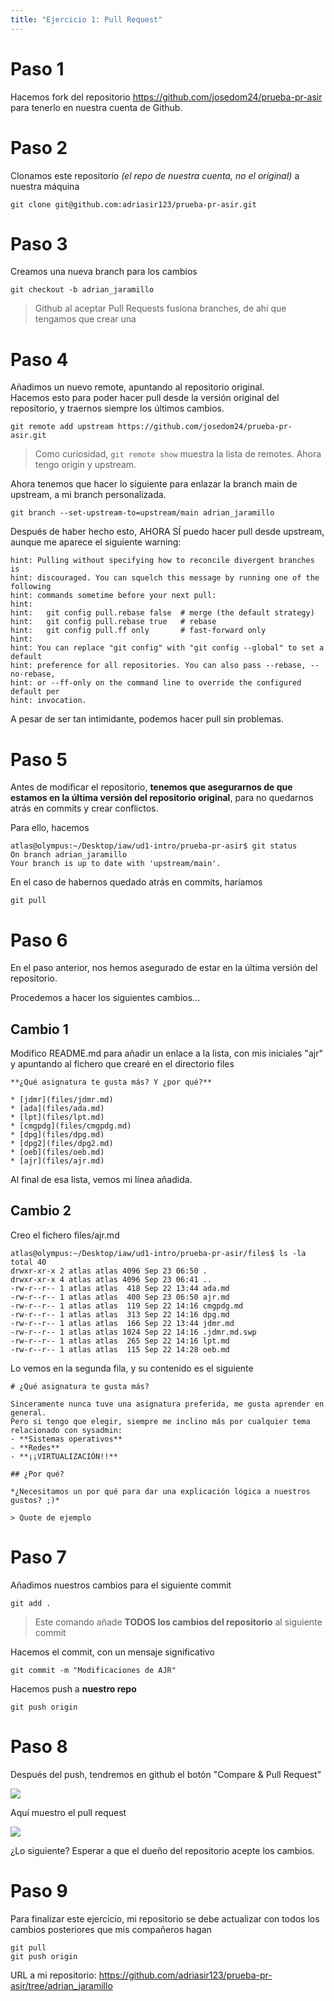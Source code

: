 ```yaml
---
title: "Ejercicio 1: Pull Request"
---
```


# Paso 1

Hacemos fork del repositorio https://github.com/josedom24/prueba-pr-asir para tenerlo en nuestra cuenta de Github.



# Paso 2

Clonamos este repositorio *(el repo de nuestra cuenta, no el original)* a nuestra máquina

```
git clone git@github.com:adriasir123/prueba-pr-asir.git
```



# Paso 3

Creamos una nueva branch para los cambios

```
git checkout -b adrian_jaramillo
```

> Github al aceptar Pull Requests fusiona branches, de ahí que tengamos que crear una



# Paso 4

Añadimos un nuevo remote, apuntando al repositorio original.  
Hacemos esto para poder hacer pull desde la versión original del repositorio, y traernos siempre los últimos cambios.

```
git remote add upstream https://github.com/josedom24/prueba-pr-asir.git
```

> Como curiosidad, `git remote show` muestra la lista de remotes. Ahora tengo origin y upstream.

Ahora tenemos que hacer lo siguiente para enlazar la branch main de upstream, a mi branch personalizada.

```
git branch --set-upstream-to=upstream/main adrian_jaramillo
```

Después de haber hecho esto, AHORA SÍ puedo hacer pull desde upstream, aunque me aparece el siguiente warning:

```
hint: Pulling without specifying how to reconcile divergent branches is
hint: discouraged. You can squelch this message by running one of the following
hint: commands sometime before your next pull:
hint:
hint:   git config pull.rebase false  # merge (the default strategy)
hint:   git config pull.rebase true   # rebase
hint:   git config pull.ff only       # fast-forward only
hint:
hint: You can replace "git config" with "git config --global" to set a default
hint: preference for all repositories. You can also pass --rebase, --no-rebase,
hint: or --ff-only on the command line to override the configured default per
hint: invocation.
```

A pesar de ser tan intimidante, podemos hacer pull sin problemas.



# Paso 5

Antes de modificar el repositorio, **tenemos que asegurarnos de que estamos en la última versión del repositorio original**, para no quedarnos atrás en commits y crear conflictos.

Para ello, hacemos

```
atlas@olympus:~/Desktop/iaw/ud1-intro/prueba-pr-asir$ git status
On branch adrian_jaramillo
Your branch is up to date with 'upstream/main'.
```

En el caso de habernos quedado atrás en commits, haríamos

```
git pull
```

# Paso 6

En el paso anterior, nos hemos asegurado de estar en la última versión del repositorio.

Procedemos a hacer los siguientes cambios...

## Cambio 1

Modifico README.md para añadir un enlace a la lista, con mis iniciales "ajr" y apuntando al fichero que crearé en el directorio files

```
**¿Qué asignatura te gusta más? Y ¿por qué?**

* [jdmr](files/jdmr.md)
* [ada](files/ada.md)
* [lpt](files/lpt.md)
* [cmgpdg](files/cmgpdg.md)
* [dpg](files/dpg.md)
* [dpg2](files/dpg2.md)
* [oeb](files/oeb.md)
* [ajr](files/ajr.md)

```

Al final de esa lista, vemos mi línea añadida.

## Cambio 2

Creo el fichero files/ajr.md

```
atlas@olympus:~/Desktop/iaw/ud1-intro/prueba-pr-asir/files$ ls -la
total 40
drwxr-xr-x 2 atlas atlas 4096 Sep 23 06:50 .
drwxr-xr-x 4 atlas atlas 4096 Sep 23 06:41 ..
-rw-r--r-- 1 atlas atlas  418 Sep 22 13:44 ada.md
-rw-r--r-- 1 atlas atlas  400 Sep 23 06:50 ajr.md
-rw-r--r-- 1 atlas atlas  119 Sep 22 14:16 cmgpdg.md
-rw-r--r-- 1 atlas atlas  313 Sep 22 14:16 dpg.md
-rw-r--r-- 1 atlas atlas  166 Sep 22 13:44 jdmr.md
-rw-r--r-- 1 atlas atlas 1024 Sep 22 14:16 .jdmr.md.swp
-rw-r--r-- 1 atlas atlas  265 Sep 22 14:16 lpt.md
-rw-r--r-- 1 atlas atlas  115 Sep 22 14:28 oeb.md
```

Lo vemos en la segunda fila, y su contenido es el siguiente

```
# ¿Qué asignatura te gusta más?

Sinceramente nunca tuve una asignatura preferida, me gusta aprender en general.  
Pero si tengo que elegir, siempre me inclino más por cualquier tema relacionado con sysadmin:
- **Sistemas operativos**
- **Redes**
- **¡¡VIRTUALIZACIÓN!!**

## ¿Por qué?

*¿Necesitamos un por qué para dar una explicación lógica a nuestros gustos? ;)*

> Quote de ejemplo
```

# Paso 7

Añadimos nuestros cambios para el siguiente commit

```
git add .
```

> Este comando añade **TODOS los cambios del repositorio** al siguiente commit

Hacemos el commit, con un mensaje significativo

```
git commit -m "Modificaciones de AJR"
```

Hacemos push a **nuestro repo**

```
git push origin
```



# Paso 8

Después del push, tendremos en github el botón "Compare & Pull Request"

![](https://i.postimg.cc/PJ7dC3YC/Screenshot-from-2021-09-23-08-25-58.png)

Aquí muestro el pull request

![](https://i.postimg.cc/7PtHt6dq/Screenshot-from-2021-09-23-08-36-21.png)

¿Lo siguiente? Esperar a que el dueño del repositorio acepte los cambios.

# Paso 9

Para finalizar este ejercicio, mi repositorio se debe actualizar con todos los cambios posteriores que mis compañeros hagan

```
git pull
git push origin
```

URL a mi repositorio: https://github.com/adriasir123/prueba-pr-asir/tree/adrian_jaramillo
